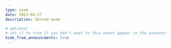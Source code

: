 ```yaml
---
type: exam
date: 2023-04-27
description: Second exam

# optional
# set it to true if you don't want to this event appear in the announcements section
hide_from_announcments: true
---
```

